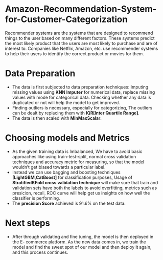 # Amazon-Recommendation-System-for-Customer-Categorization
Recommender systems are the systems that are designed to recommend things to the user based on many different factors. These systems predict the most likely product that the users are most likely to purchase and are of interest to. Companies like Netflix, Amazon, etc. use recommender systems to help their users to identify the correct product or movies for them. 

# Data Preparation
- The data is first subjected to data preparation techniques: Imputing missing values using **KNN Imputer** for numerical data, replace missing values with mode for categorical data. Checking whether any data is duplicated or not will help the model to get improved.
- Finding outliers is necessary, especially for categorizing, The outliers can be dealt by replacing them with **IQR[Inter Quartile Range]**. 
- The data is then scaled with **MinMaxScalar**.

# Choosing models and Metrics
- As the given training data is Imbalanced, We have to avoid basic approaches like using train-test-split, normal cross validation techniques and accuracy metric for measuring, so that the model wouldn’t get biased towards a particular label.
- Instead we can use bagging and boosting techniques **[LightGBM,CatBoost]** for classification purposes, Usage of **StratifiedKFold cross validation technique** will make sure that train and validation sets have both the labels to avoid overfitting, metrics such as presicion, recall, ROC curve will help get us insights on how well the classifier is performing.
- The **precision Score** achieved is 91.6% on the test data.

# Next steps
- After through validating and fine tuning, the model is then deployed in the E- commerce platform. As the new data comes in, we train the model and find the sweet spot of our model and then deploy it again, and this process continues.

